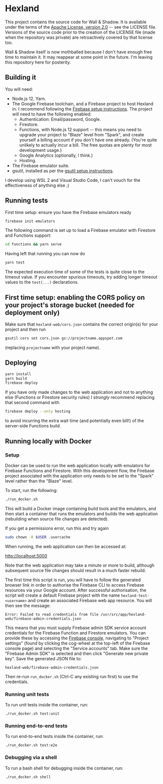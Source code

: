 # Hexland

This project contains the source code for Wall & Shadow.  It is available under the terms of the [Apache License, version 2.0](http://www.apache.org/licenses/LICENSE-2.0) -- see the LICENSE file.  Versions of the source code prior to the creation of the LICENSE file (made when the repository was private) are retroactively covered by that license too.

Wall & Shadow itself is now mothballed because I don't have enough free time to maintain it. It may reappear at some point in the future. I'm leaving this repository here for posterity.

## Building it

You will need:

- Node.js 12, Yarn.
- The Google Firebase toolchain, and a Firebase project to host Hexland in.  I recommend following the [Firebase setup instructions](https://firebase.google.com/docs/web/setup).  The project will need to have the following enabled:
  - Authentication: Email/password, Google.
  - Firestore.
  - Functions, with Node.js 12 support -- this means you need to upgrade your project to "Blaze" level from "Spark", and create yourself a billing account if you don't have one already.  (You're quite unlikely to actually incur a bill.  The free quotas are plenty for most development usage.)
  - Google Analytics (optionally, I think.)
  - Hosting.
- The Firebase emulator suite.
- gsutil, installed as per the [gsutil setup instructions](https://cloud.google.com/storage/docs/gsutil_install#linux).

I develop using WSL 2 and Visual Studio Code, I can't vouch for the effectiveness of anything else ;)

## Running tests

First time setup: ensure you have the Firebase emulators ready

```bash
firebase init emulators
```

The following command is set up to load a Firebase emulator with Firestore and Functions support:

```bash
cd functions && yarn serve
```

Having left that running you can now do

```bash
yarn test
```

The expected execution time of some of the tests is quite close to the timeout value.  If you encounter spurious timeouts, try adding longer timeout values to the `test(...)` declarations.

## First time setup: enabling the CORS policy on your project's storage bucket (needed for deployment only)

Make sure that `hexland-web/cors.json` contains the correct origin(s) for your project and then run

```bash
gsutil cors set cors.json gs://projectname.appspot.com
```

(replacing `projectname` with your project name).

## Deploying

```bash
yarn install
yarn build
firebase deploy
```

If you have only made changes to the web application and not to anything else (Functions or Firestore security rules) I *strongly* recommend replacing that second command with

```bash
firebase deploy --only hosting
```

to avoid incurring the extra wait time (and potentially even bill!) of the server-side Functions build.

## Running locally with Docker

### Setup

Docker can be used to run the web application locally with emulators for Firebase Functions and
Firestore. With this development flow, the Firebase project associated with the application only
needs to be set to the "Spark" level rather than the "Blaze" level.

To start, run the following:

```bash
./run_docker.sh
```

This will build a Docker image containing build tools and the emulators, and then start a
container that runs the emulators and builds the web application (rebuilding when source file
changes are detected).

If you get a permissions error, run this and try again

```bash
sudo chown -R $USER .usercache
```

When running, the web application can then be accessed at:

[http://localhost:5000](http://localhost:5000)

Note that the web application may take a minute or more to build, although subsequent source file
changes should result in a much faster rebuild.

The first time this script is run, you will have to follow the generated browser link in order to
authorise the Firebase CLI to access Firebase resources via your Google account. After
successful authorisation, the script will create a default Firebase project with the name
`hexland-test-<username>` and create an associated Firebase web app resource. You will then see
the message:

```shell
Error: Failed to read credentials from file /usr/src/app/hexland-web/firebase-admin-credentials.json
```

This means that you must supply Firebase admin SDK service account credentials for the Firebase
Function and Firestore emulators. You can provide these by accessing the
[Firebase console](https://console.firebase.google.com/), navigating to "Project settings"
(found by clicking the cog-wheel at the top-left of the Firebase console page) and selecting the
"Service accounts" tab. Make sure the "Firebase Admin SDK" is selected and then click "Generate
new private key". Save the generated JSON file to:

```
hexland-web/firebase-admin-credentials.json
```

Then re-run `run_docker.sh` (Ctrl-C any existing run first) to use the credentials.

### Running unit tests

To run unit tests inside the container, run:

```shell
./run_docker.sh test:unit
```

### Running end-to-end tests

To run end-to-end tests inside the container, run:

```shell
./run_docker.sh test:e2e
```

### Debugging via a shell

To run a bash shell for debugging inside the container, run:

```shell
./run_docker.sh shell
```
